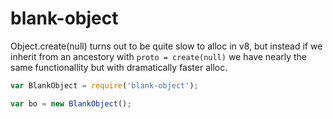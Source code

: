 # blank-object

Object.create(null) turns out to be quite slow to alloc in v8, but instead if
we inherit from an ancestory with `proto = create(null)` we have nearly
the same functionallity but with dramatically faster alloc.

```js
var BlankObject = require('blank-object');

var bo = new BlankObject();
```

